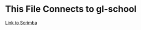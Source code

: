 # This File Connects to gl-school

[Link to Scrimba](https://scrimba.com/learn/learnreact/props-part-4-receiving-props-in-a-component-co88c4bfa84d99b466b78e914)


